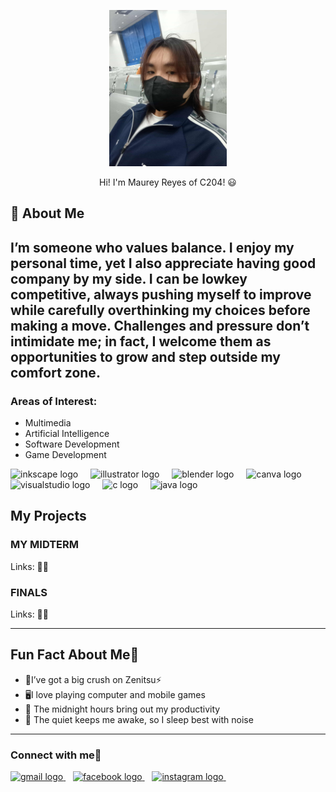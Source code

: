 <p align="center">
  <img src="https://github.com/Maureyr27/My-7OOP-portfolio/blob/main/062320d5-f765-42df-b503-7222f6a0a737.jpg?raw=true" height="250"/>
</p>
<p align="center">
Hi! I'm Maurey Reyes of C204! 😃
  </p>

## 🌟 About Me
I’m someone who values balance. I enjoy my personal time, yet I also appreciate having good company by my side. I can be lowkey competitive, always pushing myself to improve while carefully overthinking my choices before making a move. Challenges and pressure don’t intimidate me; in fact, I welcome them as opportunities to grow and step outside my comfort zone.
---

### Areas of Interest:
- Multimedia
- Artificial Intelligence
- Software Development
- Game Development
<div align="left">
  <img src="https://cdn.jsdelivr.net/gh/devicons/devicon/icons/inkscape/inkscape-original.svg" height="40" alt="inkscape logo"  />
  <img width="12" />
  <img src="https://cdn.jsdelivr.net/gh/devicons/devicon/icons/illustrator/illustrator-plain.svg" height="40" alt="illustrator logo"  />
  <img width="12" />
  <img src="https://cdn.jsdelivr.net/gh/devicons/devicon/icons/blender/blender-original.svg" height="40" alt="blender logo"  />
  <img width="12" />
  <img src="https://cdn.jsdelivr.net/gh/devicons/devicon/icons/canva/canva-original.svg" height="40" alt="canva logo"  />
  <img width="12" />
  <img src="https://cdn.jsdelivr.net/gh/devicons/devicon/icons/visualstudio/visualstudio-plain.svg" height="40" alt="visualstudio logo"  />
  <img width="12" />
  <img src="https://cdn.jsdelivr.net/gh/devicons/devicon/icons/c/c-original.svg" height="40" alt="c logo"  />
  <img width="12" />
  <img src="https://cdn.jsdelivr.net/gh/devicons/devicon/icons/java/java-original.svg" height="40" alt="java logo"  />
</div>

## My Projects  

### MY MIDTERM  
Links: 🐱‍👤

### FINALS  
Links: 🐱‍🏍  

--- 
## Fun Fact About Me🤪

- 🥰I’ve got a big crush on Zenitsu⚡
- 🖥️I love playing computer and mobile games   
- 🤞 The midnight hours bring out my productivity    
- 🐇 The quiet keeps me awake, so I sleep best with noise

---

### Connect with me🤳
<p align="left">
  <a href="https://mail.google.com/mail/?view=cm&fs=1&to=mreyes24-005@cca.edu.ph" target="_blank">
   <img src="https://raw.githubusercontent.com/maurodesouza/profile-readme-generator/master/src/assets/icons/social/gmail/default.svg" width="52" height="40" alt="gmail logo"  />
  </a>
  &nbsp;&nbsp;
  <a href="https://www.facebook.com/profile.php?id=61578841031137" target="_blank">
   <img src="https://raw.githubusercontent.com/maurodesouza/profile-readme-generator/master/src/assets/icons/social/facebook/default.svg" width="52" height="40" alt="facebook logo"  />
  </a>
  &nbsp;&nbsp;
  <a href="https://www.instagram.com/wuhrryu/" target="_blank">
    <img src="https://raw.githubusercontent.com/maurodesouza/profile-readme-generator/master/src/assets/icons/social/instagram/default.svg" width="52" height="40" alt="instagram logo"  />
  </a>
  &nbsp;&nbsp;
</p>
